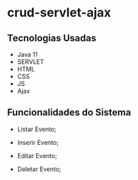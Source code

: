# crud-servlet-ajax

## Tecnologias Usadas

- Java 11
- SERVLET
- HTML
- CSS
- JS
- Ajax


## Funcionalidades do Sistema

- Listar Evento;

- Inserir Evento;

- Editar Evento;

- Deletar Evento;
